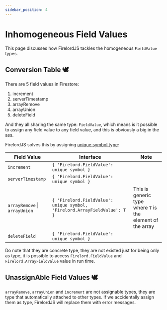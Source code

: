 ```yaml
---
sidebar_position: 4
---
```


# Inhomogeneous Field Values

This page discusses how FirelordJS tackles the homogeneous `FieldValue` types.

## Conversion Table 🕊️

There are 5 field values in Firestore:

1. increment
2. serverTimestamp
3. arrayRemove
4. arrayUnion
5. deleteField

And they all sharing the same type: `FieldValue`, which means is it possible to assign any field value to any field value, and this is obviously a big in the ass.

FirelordJS solves this by assigning [unique symbol type](https://www.typescriptlang.org/docs/handbook/release-notes/typescript-2-7.html#unique-symbol):

| Field Value                   | Interface                                                                 | Note                                                       |
| ----------------------------- | ------------------------------------------------------------------------- | ---------------------------------------------------------- |
| `increment`                   | `{ 'Firelord.FieldValue': unique symbol }`                                |                                                            |
| `serverTimestamp`             | `{ 'Firelord.FieldValue': unique symbol }`                                |                                                            |
| `arrayRemove` \| `arrayUnion` | `{ 'Firelord.FieldValue': unique symbol, 'Firelord.ArrayFieldValue': T }` | This is generic type where `T` is the element of the array |
| `deleteField`                 | `{ 'Firelord.FieldValue': unique symbol }`                                |                                                            |

Do note that they are concrete type, they are not existed just for being only as type, it is possible to access `Firelord.FieldValue` and `Firelord.ArrayFieldValue` value in run time.

## UnassignAble Field Values 🕊️

`arrayRemove`, `arrayUnion` and `increment` are not assignable types, they are type that automatically attached to other types. If we accidentally assign them as type, FirelordJS will replace them with error messages.
